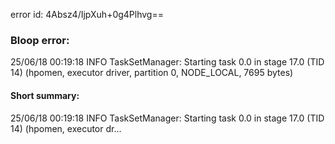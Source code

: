 error id: 4Absz4/IjpXuh+0g4Plhvg==
### Bloop error:

25/06/18 00:19:18 INFO TaskSetManager: Starting task 0.0 in stage 17.0 (TID 14) (hpomen, executor driver, partition 0, NODE_LOCAL, 7695 bytes)
#### Short summary: 

25/06/18 00:19:18 INFO TaskSetManager: Starting task 0.0 in stage 17.0 (TID 14) (hpomen, executor dr...